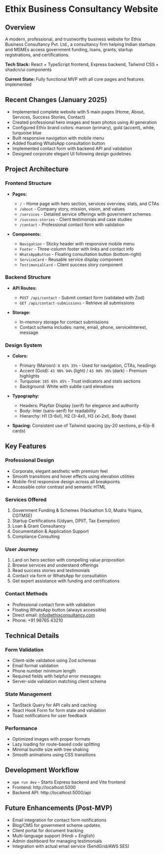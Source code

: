 # Ethix Business Consultancy Website

## Overview
A modern, professional, and trustworthy business website for Ethix Business Consultancy Pvt. Ltd., a consultancy firm helping Indian startups and MSMEs access government funding, loans, grants, startup registrations, and certifications.

**Tech Stack:** React + TypeScript frontend, Express backend, Tailwind CSS + shadcn/ui components

**Current State:** Fully functional MVP with all core pages and features implemented

## Recent Changes (January 2025)
- Implemented complete website with 5 main pages (Home, About, Services, Success Stories, Contact)
- Created professional hero images and team photos using AI generation
- Configured Ethix brand colors: maroon (primary), gold (accent), white, turquoise blue
- Built responsive navigation with mobile menu
- Added floating WhatsApp consultation button
- Implemented contact form with backend API and validation
- Designed corporate elegant UI following design guidelines

## Project Architecture

### Frontend Structure
- **Pages:**
  - `/` - Home page with hero section, services overview, stats, and CTAs
  - `/about` - Company story, mission, vision, and values
  - `/services` - Detailed service offerings with government schemes
  - `/success-stories` - Client testimonials and case studies
  - `/contact` - Professional contact form with validation

- **Components:**
  - `Navigation` - Sticky header with responsive mobile menu
  - `Footer` - Three-column footer with links and contact info
  - `WhatsAppButton` - Floating consultation button (bottom-right)
  - `ServiceCard` - Reusable service display component
  - `TestimonialCard` - Client success story component

### Backend Structure
- **API Routes:**
  - `POST /api/contact` - Submit contact form (validated with Zod)
  - `GET /api/contact-submissions` - Retrieve all submissions

- **Storage:**
  - In-memory storage for contact submissions
  - Contact schema includes: name, email, phone, serviceInterest, message

### Design System
- **Colors:**
  - Primary (Maroon): `0 65% 35%` - Used for navigation, CTAs, headings
  - Accent (Gold): `43 90% 94%` (light) / `43 90% 30%` (dark) - Premium highlights
  - Turquoise: `185 65% 45%` - Trust indicators and stats sections
  - Background: White with subtle card elevations

- **Typography:**
  - Headers: Playfair Display (serif) for elegance and authority
  - Body: Inter (sans-serif) for readability
  - Hierarchy: H1 (3-6xl), H2 (3-4xl), H3 (xl-2xl), Body (base)

- **Spacing:** Consistent use of Tailwind spacing (py-20 sections, p-6/p-8 cards)

## Key Features

### Professional Design
- Corporate, elegant aesthetic with premium feel
- Smooth transitions and hover effects using elevation utilities
- Mobile-first responsive design across all breakpoints
- Accessible color contrast and semantic HTML

### Services Offered
1. Government Funding & Schemes (Hackathon 5.0, Mudra Yojana, CGTMSE)
2. Startup Certifications (Udyam, DPIIT, Tax Exemption)
3. Loan & Grant Consultancy
4. Documentation & Application Support
5. Compliance Consulting

### User Journey
1. Land on hero section with compelling value proposition
2. Browse services and understand offerings
3. Read success stories and testimonials
4. Contact via form or WhatsApp for consultation
5. Get expert assistance with funding and certifications

### Contact Methods
- Professional contact form with validation
- Floating WhatsApp button (always accessible)
- Direct email: info@ethixconsultancy.com
- Phone: +91 98765 43210

## Technical Details

### Form Validation
- Client-side validation using Zod schemas
- Email format validation
- Phone number minimum length
- Required fields with helpful error messages
- Server-side validation matching client schema

### State Management
- TanStack Query for API calls and caching
- React Hook Form for form state and validation
- Toast notifications for user feedback

### Performance
- Optimized images with proper formats
- Lazy loading for route-based code splitting
- Minimal bundle size with tree shaking
- Smooth animations using CSS transitions

## Development Workflow
- `npm run dev` - Starts Express backend and Vite frontend
- Frontend: http://localhost:5000
- Backend API: http://localhost:5000/api

## Future Enhancements (Post-MVP)
- Email integration for contact form notifications
- Blog/CMS for government scheme updates
- Client portal for document tracking
- Multi-language support (Hindi + English)
- Admin dashboard for managing testimonials
- Integration with actual email service (SendGrid/AWS SES)
